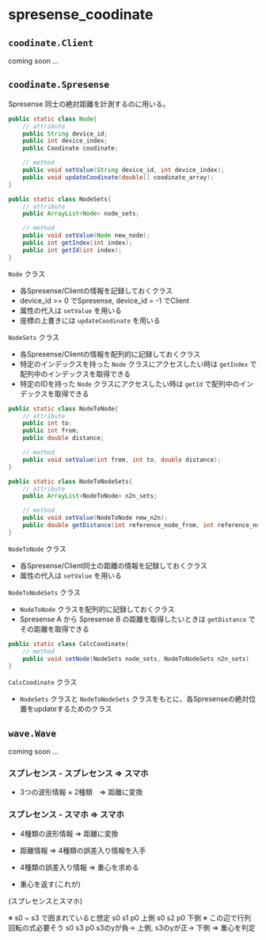# spresense_coodinate

## `coodinate.Client`

coming soon ...

## `coodinate.Spresense`

Spresense 同士の絶対距離を計測するのに用いる。

```java
public static class Node{
    // attribute
    public String device_id;
    public int device_index;
    public Coodinate coodinate;

    // method
    public void setValue(String device_id, int device_index);
    public void updateCoodinate(double[] coodinate_array);
}

public static class NodeSets{
    // attribute
    public ArrayList<Node> node_sets;

    // method
    public void setValue(Node new_node);
    public int getIndex(int index);
    public int getId(int index);
}
```

`Node` クラス

* 各Spresense/Clientの情報を記録しておくクラス
* device_id >= 0 でSpresense, device_id = -1 でClient
* 属性の代入は `setValue` を用いる
* 座標の上書きには `updateCoodinate` を用いる

`NodeSets` クラス

* 各Spresense/Clientの情報を配列的に記録しておくクラス
* 特定のインデックスを持った `Node` クラスにアクセスしたい時は `getIndex` で配列中のインデックスを取得できる
* 特定のIDを持った `Node` クラスにアクセスしたい時は `getId` で配列中のインデックスを取得できる

```java
public static class NodeToNode{
    // attribute
    public int to;
    public int from;
    public double distance;

    // method
    public void setValue(int from, int to, double distance);
}

public static class NodeToNodeSets{
    // attribute
    public ArrayList<NodeToNode> n2n_sets;

    // method
    public void setValue(NodeToNode new_n2n);
    public double getDistance(int reference_node_from, int reference_node_to);
}
```

`NodeToNode` クラス

* 各Spresense/Client同士の距離の情報を記録しておくクラス
* 属性の代入は `setValue` を用いる

`NodeToNodeSets` クラス

* `NodeToNode` クラスを配列的に記録しておくクラス
* Spresense A から Spresense B の距離を取得したいときは `getDistance` でその距離を取得できる

```java
public static class CalcCoodinate{
    // method
    public void setNode(NodeSets node_sets, NodeToNodeSets n2n_sets)
}
```

`CalcCoodinate` クラス

* `NodeSets` クラスと `NodeToNodeSets` クラスをもとに、各Spresenseの絶対位置をupdateするためのクラス

## `wave.Wave`

coming soon ...

### スプレセンス - スプレセンス => スマホ

* 3つの波形情報 × 2種類　=> 距離に変換


### スプレセンス - スマホ => スマホ

* 4種類の波形情報 => 距離に変換

* 距離情報 => 4種類の誤差入り情報を入手

* 4種類の誤差入り情報 => 重心を求める

* 重心を返す(これが)


(スプレセンスとスマホ)

※ s0 ~ s3 で囲まれていると想定
s0 s1 p0 上側
s0 s2 p0 下側
※ この辺で行列回転の式必要そう
s0 s3 p0 s3のyが負-> 上側, s3のyが正-> 下側
=> 重心を判定